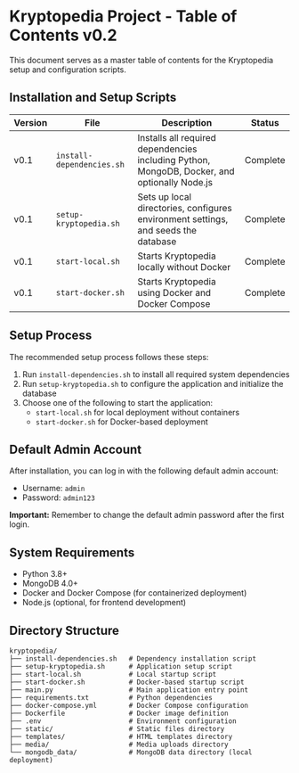 # Kryptopedia Project - Table of Contents v0.2

This document serves as a master table of contents for the Kryptopedia setup and configuration scripts.

## Installation and Setup Scripts

| Version | File | Description | Status |
|---------|------|-------------|--------|
| v0.1 | `install-dependencies.sh` | Installs all required dependencies including Python, MongoDB, Docker, and optionally Node.js | Complete |
| v0.1 | `setup-kryptopedia.sh` | Sets up local directories, configures environment settings, and seeds the database | Complete |
| v0.1 | `start-local.sh` | Starts Kryptopedia locally without Docker | Complete |
| v0.1 | `start-docker.sh` | Starts Kryptopedia using Docker and Docker Compose | Complete |

## Setup Process

The recommended setup process follows these steps:

1. Run `install-dependencies.sh` to install all required system dependencies
2. Run `setup-kryptopedia.sh` to configure the application and initialize the database
3. Choose one of the following to start the application:
   - `start-local.sh` for local deployment without containers
   - `start-docker.sh` for Docker-based deployment

## Default Admin Account

After installation, you can log in with the following default admin account:
- Username: `admin`
- Password: `admin123`

**Important:** Remember to change the default admin password after the first login.

## System Requirements

- Python 3.8+
- MongoDB 4.0+
- Docker and Docker Compose (for containerized deployment)
- Node.js (optional, for frontend development)

## Directory Structure

```
kryptopedia/
├── install-dependencies.sh   # Dependency installation script
├── setup-kryptopedia.sh      # Application setup script
├── start-local.sh            # Local startup script
├── start-docker.sh           # Docker-based startup script
├── main.py                   # Main application entry point
├── requirements.txt          # Python dependencies
├── docker-compose.yml        # Docker Compose configuration
├── Dockerfile                # Docker image definition
├── .env                      # Environment configuration
├── static/                   # Static files directory
├── templates/                # HTML templates directory
├── media/                    # Media uploads directory
└── mongodb_data/             # MongoDB data directory (local deployment)
```
